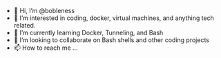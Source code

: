 - 👋 Hi, I’m @bobleness
- 👀 I’m interested in coding, docker, virtual machines, and anything tech related.
- 🌱 I’m currently learning Docker, Tunneling, and Bash
- 💞️ I’m looking to collaborate on Bash shells and other coding projects
- 📫 How to reach me ...

<!---
bobleness/bobleness is a ✨ special ✨ repository because its `README.md` (this file) appears on your GitHub profile.
You can click the Preview link to take a look at your changes.
--->
